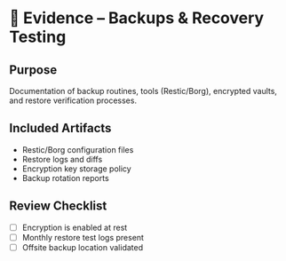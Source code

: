 # 💾 Evidence – Backups & Recovery Testing

## Purpose
Documentation of backup routines, tools (Restic/Borg), encrypted vaults, and restore verification processes.

## Included Artifacts
- Restic/Borg configuration files
- Restore logs and diffs
- Encryption key storage policy
- Backup rotation reports

## Review Checklist
- [ ] Encryption is enabled at rest
- [ ] Monthly restore test logs present
- [ ] Offsite backup location validated
